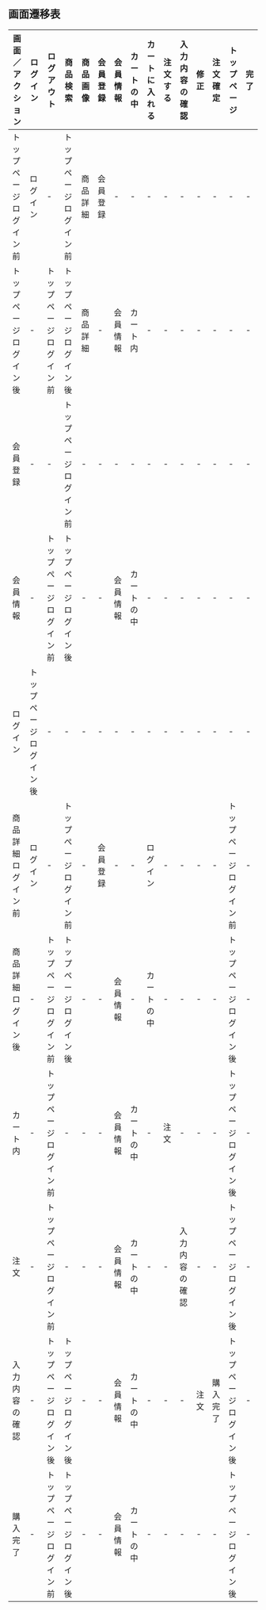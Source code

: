 ## 画面遷移表
|画面／アクション|ログイン|ログアウト|商品検索|商品画像|会員登録|会員情報|カートの中|カートに入れる|注文する|入力内容の確認|修正|注文確定|トップページ|完了|
|----------------|-------|----------|--------|--------|-------|--------|----------|-------------|--------|--------------|----|--------|------------|----|
|トップページログイン前|ログイン|-|トップページログイン前|商品詳細|会員登録|-|-|-|-|-|-|-|-|-|トップページログイン前|
|トップページログイン後|-|トップページログイン前|トップページログイン後|商品詳細|-|会員情報|カート内|-|-|-|-|-|-|-|トップページログイン後|
|会員登録|-|-|トップページログイン前|-|-|-|-|-|-|-|-|-|-|-|トップページ|会員情報|
|会員情報|-|トップぺージログイン前|トップページログイン後|-|-|会員情報|カートの中|-|-|-|-|-|-|-|トップページ|商品一覧ログイン後|
|ログイン|トップページログイン後|-|-|-|-|-|-|-|-|-|-|-|-|-|トップページ|
|商品詳細ログイン前|ログイン|-|トップぺージログイン前|-|会員登録|-|-|ログイン|-|-|-|-|トップページログイン前|-|
|商品詳細ログイン後|-|トップページログイン前|トップページログイン後|-|-|会員情報|-|カートの中|-|-|-|-|トップページログイン後|-|
|カート内|-|トップページログイン前|-|-|-|会員情報|カートの中|-|注文|-|-|-|トップページログイン後|-|
|注文|-|トップページログイン前|-|-|-|会員情報|カートの中|-|-|入力内容の確認|-|-|トップページログイン後|-|
|入力内容の確認|-|トップページログイン後|トップページログイン後|-|-|会員情報|カートの中|-|-|-|注文|購入完了|トップページログイン後|-|
|購入完了|-|トップページログイン前|トップページログイン後|-|-|会員情報|カートの中|-|-|-|-|-|トップページログイン後|-|
